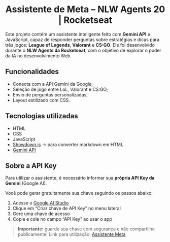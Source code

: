 <h1 align="center"> Assistente de Meta – NLW Agents 20 | Rocketseat</h1>

Este projeto contém um assistente inteligente feito com **Gemini API** e JavaScript, capaz de responder perguntas sobre estratégias e dicas para três jogos: **League of Legends**, **Valorant** e **CS:GO**. 
Ele foi desenvolvido durante o **NLW Agents da Rocketseat**, com o objetivo de explorar o poder da IA no desenvolvimento Web.

##  Funcionalidades
-  Conecta com a API Gemini da Google;
-  Seleção de jogo entre LoL, Valorant e CS:GO;
-  Envio de perguntas personalizadas;
-  Layout estilizado com CSS.

##  Tecnologias utilizadas
- HTML
- CSS
- JavaScript
- [Showdown.js](https://github.com/showdownjs/showdown) -> para converter markdown em HTML
- [Gemini API](https://ai.google.dev/gemini-api/docs?hl=pt-br)

##  Sobre a API Key

Para utilizar o assistente, é necessário informar sua **própria API Key da Gemini** (Google AI).

Você pode gerar gratuitamente sua chave seguindo os passos abaixo:

1. Acesse o [Google AI Studio](https://aistudio.google.com/apikey?hl=pt-br&_gl=1*5l3vtx*_ga*NjUxNDQ0MjE4LjE3NTIwNjgwMzE.*_ga_P1DBVKWT6V*czE3NTIxNTgxMjUkbzMkZzEkdDE3NTIxNTgzNzIkajIwJGwwJGgxMTIwNTQwODE0)
2. Clique em “Criar chave de API Key” no menu lateral
3. Gere uma chave de acesso
4. Copie e cole no campo “API Key” ao usar o app

>  **Importante:** guarde sua chave com segurança e não compartilhe publicamente!
> Link para utilização: [Assistente Meta](https://lloracny.github.io/Assistente-Meta/)
